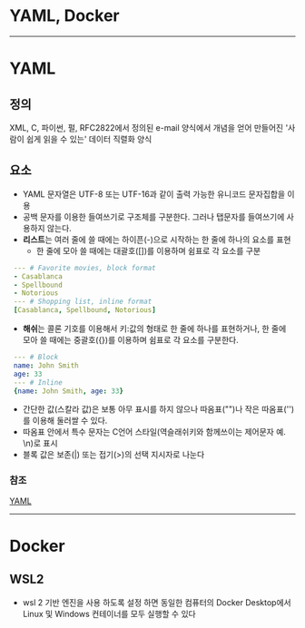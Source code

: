 #   YAML, Docker

---

#   YAML

##  정의
XML, C, 파이썬, 펄, RFC2822에서 정의된 e-mail 양식에서 개념을 얻어 만들어진 '사람이 쉽게 읽을 수 있는' 데이터 직렬화 양식

##  요소
-   YAML 문자열은 UTF-8 또는 UTF-16과 같이 출력 가능한 유니코드 문자집합을 이용
-   공백 문자를 이용한 들여쓰기로 구조체를 구분한다. 그러나 탭문자를 들여쓰기에 사용하지 않는다.
-   **리스트**는 여러 줄에 쓸 때에는 하이픈(-)으로 시작하는 한 줄에 하나의 요소를 표현
    -   한 줄에 모아 쓸 때에는 대괄호([])를 이용하며 쉼표로 각 요소를 구분

```yaml
 --- # Favorite movies, block format
 - Casablanca
 - Spellbound
 - Notorious
 --- # Shopping list, inline format
 [Casablanca, Spellbound, Notorious]
```

-   **해쉬**는 콜론 기호를 이용해서 키:값의 형태로 한 줄에 하나를 표현하거나, 한 줄에 모아 쓸 때에는 중괄호({})를 이용하며 쉼표로 각 요소를 구분한다.

```yaml
 --- # Block
 name: John Smith
 age: 33
 --- # Inline
 {name: John Smith, age: 33}
```

-   간단한 값(스칼라 값)은 보통 아무 표시를 하지 않으나 따옴표("")나 작은 따옴표('')를 이용해 둘러쌀 수 있다.
-   따옴표 안에서 특수 문자는 C언어 스타일(역슬래쉬키와 함께쓰이는 제어문자 예. \n)로 표시
-   블록 값은 보존(|) 또는 접기(>)의 선택 지시자로 나눈다


### 참조
[YAML](https://ko.wikipedia.org/wiki/YAML)

---
#   Docker

##  WSL2
-   wsl 2 기반 엔진을 사용 하도록 설정 하면 동일한 컴퓨터의 Docker Desktop에서 Linux 및 Windows 컨테이너를 모두 실행할 수 있다
